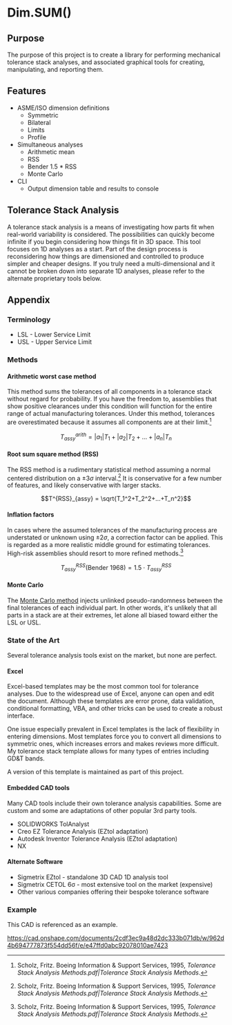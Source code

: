 # Dim.SUM()

## Purpose
The purpose of this project is to create a library for performing mechanical tolerance stack analyses, and associated graphical tools for creating, manipulating, and reporting them.

## Features

- ASME/ISO dimension definitions
    - Symmetric
    - Bilateral
    - Limits
    - Profile
- Simultaneous analyses
    - Arithmetic mean
    - RSS
    - Bender 1.5 * RSS
    - Monte Carlo
- CLI
    - Output dimension table and results to console

## Tolerance Stack Analysis
A tolerance stack analysis is a means of investigating how parts fit when real-world variability is considered. The possibilities can quickly become infinite if you begin considering how things fit in 3D space. This tool focuses on 1D analyses as a start. Part of the design process is reconsidering how things are dimensioned and controlled to produce simpler and cheaper designs. If you truly need a multi-dimensional and it cannot be broken down into separate 1D analyses, please refer to the alternate proprietary tools below.

## Appendix

### Terminology

- LSL - Lower Service Limit
- USL - Upper Service Limit

### Methods

#### Arithmetic worst case method
This method sums the tolerances of all components in a tolerance stack without regard for probability. If you have the freedom to, assemblies that show positive clearances under this condition will function for the entire range of actual manufacturing tolerances. Under this method, tolerances are overestimated because it assumes all components are at their limit.[^1]

$$T_{assy}^{arith} = |a_1|T_1+|a_2|T_2+...+|a_n|T_n$$

#### Root sum square method (RSS)
The RSS method is a rudimentary statistical method assuming a normal centered distribution on a $±3σ$ interval.[^1] It is conservative for a few number of features, and likely conservative with larger stacks.

$$T^{RSS}_{assy} = \sqrt{T_1^2+T_2^2+...+T_n^2}$$

#### Inflation factors
In cases where the assumed tolerances of the manufacturing process are understated or unknown using $±2σ$, a correction factor can be applied. This is regarded as a more realistic middle ground for estimating tolerances. High-risk assemblies should resort to more refined methods.[^1]

$$T_{assy}^{RSS}\text{(Bender 1968)}=1.5\cdot{}T^{RSS}_{assy}$$

#### Monte Carlo
The [Monte Carlo method](https://en.wikipedia.org/wiki/Monte_Carlo_method) injects unlinked pseudo-randomness between the final tolerances of each individual part. In other words, it's unlikely that all parts in a stack are at their extremes, let alone all biased toward either the LSL or USL.

### State of the Art
Several tolerance analysis tools exist on the market, but none are perfect.

#### Excel
Excel-based templates may be the most common tool for tolerance analyses. Due to the widespread use of Excel, anyone can open and edit the document. Although these templates are error prone, data validation, conditional formatting, VBA, and other tricks can be used to create a robust interface.

One issue especially prevalent in Excel templates is the lack of flexibility in entering dimensions. Most templates force you to convert all dimensions to symmetric ones, which increases errors and makes reviews more difficult. My tolerance stack template allows for many types of entries including GD&T bands.

A version of this template is maintained as part of this project.

#### Embedded CAD tools
Many CAD tools include their own tolerance analysis capabilities. Some are custom and some are adaptations of other popular 3rd party tools.
- SOLIDWORKS TolAnalyst
- Creo EZ Tolerance Analysis (EZtol adaptation)
- Autodesk Inventor Tolerance Analysis (EZtol adaptation)
- NX

#### Alternate Software
- Sigmetrix EZtol - standalone 3D CAD 1D analysis tool
- Sigmetrix CETOL 6σ - most extensive tool on the market (expensive)
- Other various companies offering their bespoke tolerance software

### Example
This CAD is referenced as an example.

https://cad.onshape.com/documents/2cdf3ec9a48d2dc333b071db/w/962d4b694777873f554dd56f/e/e47ffd0abc92078010ae7423

[^1]: Scholz, Fritz. Boeing Information & Support Services, 1995, _Tolerance Stack Analysis Methods.pdf|Tolerance Stack Analysis Methods_.

